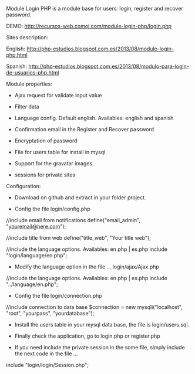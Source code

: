 Module Login PHP is a module base for users: login, register and recover password.

DEMO: http://recursos-web.comoj.com/module-login-php/login.php

Sites description:

English: http://php-estudios.blogspot.com.es/2013/08/module-login-php.html

Spanish: http://php-estudios.blogspot.com.es/2013/08/modulo-para-login-de-usuarios-php.html

Module properties:

- Ajax request for validate input value

- Filter data

- Language config. Default english. Availables: english and spanish

- Confirmation email in the Register and  Recover password

- Encryptation of password

- File for users table for install in mysql

- Support for the gravatar images

- sessions for private sites


Configuration:

- Download on github and extract in your folder project.

- Config the file login/config.php

//include email from notifications
define("email_admin", "youremail@here.com");

//include title from web
define("title_web", "Your title web");

//include the language options. Availables: en.php | es.php
include "login/language/en.php";

- Modify the language option in the file ... login/ajax/Ajax.php

//include the language options. Availables: en.php | es.php
include "../language/en.php";

- Config the file login/connection.php

//include connection to data base
$connection = new mysqli("localhost", "root", "yourpass", "yourdatabase");

- Install the users table in your mysql data base, the file is login/users.sql.

- Finally check the application, go to login.php or register.php

- If you need include the private session in the some file, simply include the next code in the file ...

include "login/login/Session.php";

